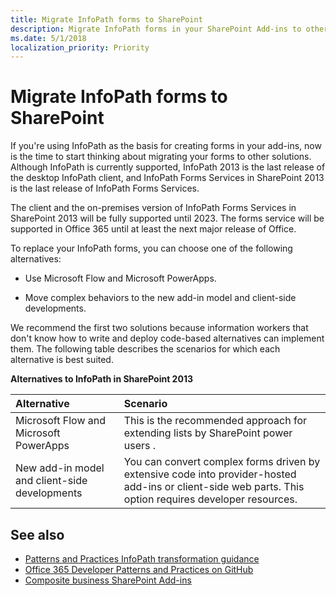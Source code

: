 ```yaml
---
title: Migrate InfoPath forms to SharePoint
description: Migrate InfoPath forms in your SharePoint Add-ins to other supported solutions, such as Microsoft Flow, PowerApps, or the add-in model.
ms.date: 5/1/2018
localization_priority: Priority
---
```


# Migrate InfoPath forms to SharePoint

If you're using InfoPath as the basis for creating forms in your add-ins, now is the time to start thinking about migrating your forms to other solutions. Although InfoPath is currently supported, InfoPath 2013 is the last release of the desktop InfoPath client, and InfoPath Forms Services in SharePoint 2013 is the last release of InfoPath Forms Services. 

The client and the on-premises version of InfoPath Forms Services in SharePoint 2013 will be fully supported until 2023. The forms service will be supported in Office 365 until at least the next major release of Office.

To replace your InfoPath forms, you can choose one of the following alternatives:

- Use Microsoft Flow and Microsoft PowerApps.
    
- Move complex behaviors to the new add-in model and client-side developments.
    
We recommend the first two solutions because information workers that don't know how to write and deploy code-based alternatives can implement them. The following table describes the scenarios for which each alternative is best suited.

**Alternatives to InfoPath in SharePoint 2013**

|**Alternative**|**Scenario**|
|:-----|:-----|
|Microsoft Flow and Microsoft PowerApps|This is the recommended approach for extending lists by SharePoint power users .|
|New add-in model and client-side developments |You can convert complex forms driven by extensive code into provider-hosted add-ins or client-side web parts. This option requires developer resources.|

## See also

- [Patterns and Practices InfoPath transformation guidance](https://github.com/SharePoint/PnP-Transformation/tree/master/InfoPath) 
- [Office 365 Developer Patterns and Practices on GitHub](https://github.com/SharePoint/PnP)
- [Composite business SharePoint Add-ins](composite-business-apps-for-sharepoint.md)
